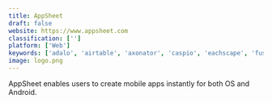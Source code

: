 ```yaml
---
title: AppSheet
draft: false 
website: https://www.appsheet.com
classification: ['']
platform: ['Web']
keywords: ['adalo', 'airtable', 'axonator', 'caspio', 'eachscape', 'fuse', 'goodbarber', 'kissflow', 'knack', 'microsoft_powerapps', 'mobidonia', 'ninox', 'nintex_platform', 'seattleclouds', 'shoutem', 'siberian_cms', 'zoho_creator', 'ibuildapp']
image: logo.png
---
```

AppSheet enables users to create mobile apps instantly for both OS and Android.